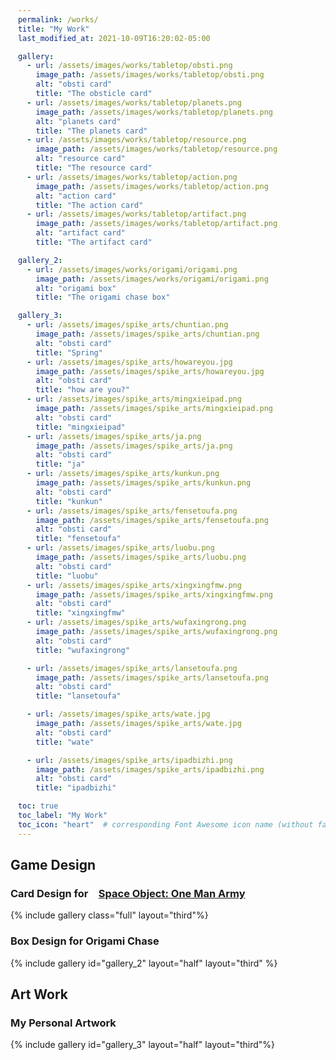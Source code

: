 ```yaml
---
permalink: /works/
title: "My Work"
last_modified_at: 2021-10-09T16:20:02-05:00

gallery:
  - url: /assets/images/works/tabletop/obsti.png
    image_path: /assets/images/works/tabletop/obsti.png
    alt: "obsti card"
    title: "The obsticle card" 
  - url: /assets/images/works/tabletop/planets.png
    image_path: /assets/images/works/tabletop/planets.png
    alt: "planets card"
    title: "The planets card"
  - url: /assets/images/works/tabletop/resource.png
    image_path: /assets/images/works/tabletop/resource.png
    alt: "resource card"
    title: "The resource card"
  - url: /assets/images/works/tabletop/action.png
    image_path: /assets/images/works/tabletop/action.png
    alt: "action card"
    title: "The action card"
  - url: /assets/images/works/tabletop/artifact.png
    image_path: /assets/images/works/tabletop/artifact.png
    alt: "artifact card"
    title: "The artifact card"

gallery_2:
  - url: /assets/images/works/origami/origami.png
    image_path: /assets/images/works/origami/origami.png
    alt: "origami box"
    title: "The origami chase box" 

gallery_3:
  - url: /assets/images/spike_arts/chuntian.png
    image_path: /assets/images/spike_arts/chuntian.png
    alt: "obsti card"
    title: "Spring" 
  - url: /assets/images/spike_arts/howareyou.jpg
    image_path: /assets/images/spike_arts/howareyou.jpg
    alt: "obsti card"
    title: "how are you?" 
  - url: /assets/images/spike_arts/mingxieipad.png
    image_path: /assets/images/spike_arts/mingxieipad.png
    alt: "obsti card"
    title: "mingxieipad"
  - url: /assets/images/spike_arts/ja.png
    image_path: /assets/images/spike_arts/ja.png
    alt: "obsti card"
    title: "ja"  
  - url: /assets/images/spike_arts/kunkun.png
    image_path: /assets/images/spike_arts/kunkun.png
    alt: "obsti card"
    title: "kunkun"
  - url: /assets/images/spike_arts/fensetoufa.png
    image_path: /assets/images/spike_arts/fensetoufa.png
    alt: "obsti card"
    title: "fensetoufa"
  - url: /assets/images/spike_arts/luobu.png
    image_path: /assets/images/spike_arts/luobu.png
    alt: "obsti card"
    title: "luobu"
  - url: /assets/images/spike_arts/xingxingfmw.png
    image_path: /assets/images/spike_arts/xingxingfmw.png
    alt: "obsti card"
    title: "xingxingfmw"  
  - url: /assets/images/spike_arts/wufaxingrong.png
    image_path: /assets/images/spike_arts/wufaxingrong.png
    alt: "obsti card"
    title: "wufaxingrong"

  - url: /assets/images/spike_arts/lansetoufa.png
    image_path: /assets/images/spike_arts/lansetoufa.png
    alt: "obsti card"
    title: "lansetoufa"  

  - url: /assets/images/spike_arts/wate.jpg
    image_path: /assets/images/spike_arts/wate.jpg
    alt: "obsti card"
    title: "wate"  

  - url: /assets/images/spike_arts/ipadbizhi.png
    image_path: /assets/images/spike_arts/ipadbizhi.png
    alt: "obsti card"
    title: "ipadbizhi"    

toc: true
toc_label: "My Work"
toc_icon: "heart"  # corresponding Font Awesome icon name (without fa prefix)
---
```


 <style>
      figure {
       justify-content: flex-start;
      }
      a{
        margin-left: 1em
      }
    </style>
## Game Design
### Card Design for[Space Object: One Man Army](https://steamcommunity.com/sharedfiles/filedetails/?id=2594728972)
{% include gallery class="full" layout="third"%}
### Box Design for Origami Chase
{% include gallery id="gallery_2" layout="half" layout="third"  %}

## Art Work
### My Personal Artwork
{% include gallery id="gallery_3" layout="half" layout="third"%}
